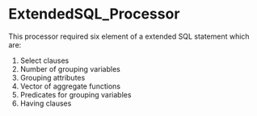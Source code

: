 # ExtendedSQL_Processor
This processor required six element of a extended SQL statement which are:

1. Select clauses
2. Number of grouping variables
3. Grouping attributes
4. Vector of aggregate functions
5. Predicates for grouping variables
6. Having clauses
